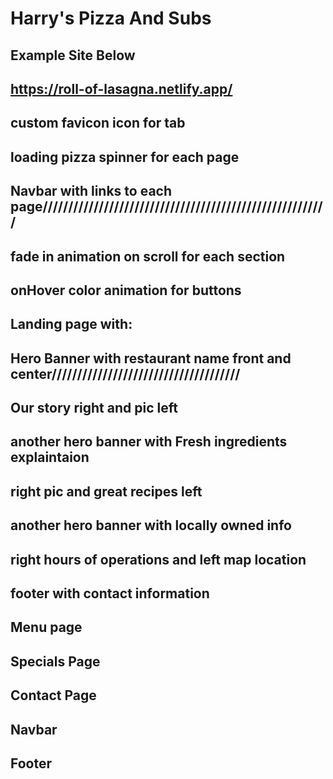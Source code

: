 # Harry's Pizza And Subs

## Example Site Below
## https://roll-of-lasagna.netlify.app/ 
## custom favicon icon for tab
## loading pizza spinner for each page
## Navbar with links to each page////////////////////////////////////////////////////////
## fade in animation on scroll for each section
## onHover color animation for buttons
## Landing page with:
## Hero Banner with restaurant name front and center/////////////////////////////////////
## Our story right and pic left
## another hero banner with Fresh ingredients explaintaion
## right pic and great recipes left
## another hero banner with locally owned info
## right hours of operations and left map location
## footer with contact information

## Menu page

## Specials Page

## Contact Page

## Navbar

## Footer
